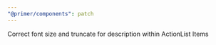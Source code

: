 ```yaml
---
"@primer/components": patch
---
```


Correct font size and truncate for description within ActionList Items
